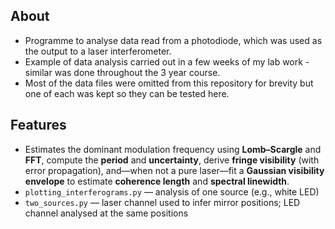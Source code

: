 ## About

- Programme to analyse data read from a photodiode, which was used as the output to a laser interferometer. 
- Example of data analysis carried out in a few weeks of my lab work - similar was done throughout the 3 year course. 
- Most of the data files were omitted from this repository for brevity but one of each was kept so they can be tested here.

## Features

- Estimates the dominant modulation frequency using **Lomb–Scargle** and **FFT**, compute the **period** and **uncertainty**, derive **fringe visibility** (with error propagation), and—when not a pure laser—fit a **Gaussian visibility envelope** to estimate **coherence length** and **spectral linewidth**.
-   `plotting_interferograms.py` — analysis of one source (e.g., white LED)
-   `two_sources.py` — laser channel used to infer mirror positions; LED channel analysed at the same positions
